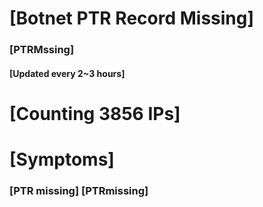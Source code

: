 # [Botnet PTR Record Missing]
### [PTRMssing]
#### [Updated every 2~3 hours]

# [Counting 3856 IPs]

# [Symptoms] 
###   [PTR missing] [PTRmissing]
